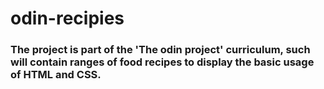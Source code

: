 # odin-recipies

### The project is part of the 'The odin project' curriculum, such will contain ranges of food recipes to display the basic usage of HTML and CSS.